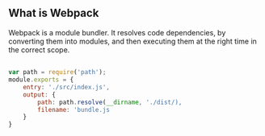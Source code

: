 
## What is Webpack
Webpack is a module bundler. It resolves code dependencies, by converting them into modules, and then executing them at the right time in the correct scope. 


## 
``` javascript 
var path = require('path');
module.exports = {
    entry: './src/index.js',
    output: {
        path: path.resolve(__dirname, './dist/),
        filename: 'bundle.js
    }
}

```
